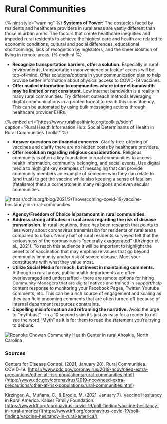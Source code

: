 # Rural Communities

{% hint style="warning" %}
**Systems of Power:** The obstacles faced by residents and healthcare providers in rural areas are vastly different than those in urban areas. The factors that create healthcare inequities and impeded rural residents to achieve the highest care and health are related to economic conditions, cultural and social differences, educational shortcomings, lack of recognition by legislators, and the sheer isolation of living in remote areas.
{% endhint %}

* **Recognize transportation barriers, offer a solution.** Especially in rural environments, transportation inconvenience or lack of access will be top-of-mind. Offer solutions/options in your communication plan to help provide better information about physical access to COVID-19 vaccines. 
* **Offer mailed information to communities where internet bandwidth may be limited or not consistent.** Low internet bandwidth is a reality in many rural communities. Try different outreach methods leveraging digital communications in a printed format to reach this constituency. This can be automated by using bulk messaging actions through healthcare provider EHRs.

{% embed url="https://www.ruralhealthinfo.org/toolkits/sdoh" caption="Rural Health Information Hub: Social Determinants of Health in Rural Communities Toolkit" %}

* **Answer questions on financial concerns.** Clarify free-offering of vaccines and clarify there are no hidden costs by healthcare providers.
* **Offer resolution regarding religious considerations.** Religious community is often a key foundation in rural communities to access health information, community belonging, and social events. Use digital media to highlight key examples of messaging that can provide community members an example of someone who they can relate to \(and trust\) to get the vaccine while also keeping a sense of fatalism \(fatalismo\) that’s a cornerstone in many religions and even secular communities.

![https://ochin.org/blog/2021/2/11/overcoming-covid-19-vaccine-hesitancy-in-rural-communities ](https://lh4.googleusercontent.com/weJbz6noCAp_rhWzhgtETNRKpuf0p1IyVV2ZOJQoxDeXzAyQo2N4iSlOxPvflaHHxzsY9YvV8BCttOlfP_GuD5TBtMfPsRSx-YchVo1KwBztWi64kpZufsI_tOw-V1Xyczi7UpxK)

* **Agency/Freedom of Choice is paramount in rural communities.** 
* **Address strong attitudes in rural areas regarding the risk of disease transmission.** In rural locations, there has been research that points to less worry about coronavirus transmission for residents of rural areas compared to urban. Nearly half of rural residents surveyed felt that the seriousness of the coronavirus is “generally exaggerated” \(Kirzinger et al., 2021\). To reach this audience it will be important to highlight the benefits of vaccination that may emphasize values that go beyond community immunity and/or risk of severe disease. Meet your constituents with what they value most. 
* **Utilize Social Media for reach, but invest in maintaining comments.** Although in rural areas, public health departments are often overleveraged and understaffed - there are remote options for hiring Community Managers that are digital natives and trained in support/help content response to monitoring your Facebook Pages, Twitter, Youtube comments, etc. This can be a rich source of engagement and scaling as they can field oncoming comments that are often turned off because of internal department resources constraints. 
* **Dispelling misinformation and reframing the narrative.** Avoid the urge to “mythbust” - in a 10 second skim it’s just as easy for a reader to not see the word “Myth” as it is for them to read the statement you’re trying to debunk.

![Roanoke Chowan Community Health Center in rural Ahoskie, North Carolina](https://lh3.googleusercontent.com/ji1OCqSmeIAtHuVti81lWJ1eBnGUzsIqwxn8X-Ygwhwd881gdVaUDMFGpv7CUsrJbRwKz4UIGB1YL1oANkW1HYaFMpTbmEab0pBP125y730I-uTW3YKv_u44YRkfXhTkZ5nd4HkO)

### **Sources**

Centers for Disease Control. \(2021, January 20\). Rural Communities. COVID-19. [https://www.cdc.gov/coronavirus/2019-ncov/need-extra-precautions/other-at-risk-populations/rural-communities.html](https://www.cdc.gov/coronavirus/2019-ncov/need-extra-precautions/other-at-risk-populations/rural-communities.html) 

Kirzinger, A., Muñana, C., & Brodie, M. \(2021, January 7\). Vaccine Hesitancy in Rural America. Kaiser Family Foundation. [https://www.kff.org/coronavirus-covid-19/poll-finding/vaccine-hesitancy-in-rural-america/](https://www.kff.org/coronavirus-covid-19/poll-finding/vaccine-hesitancy-in-rural-america/) 

